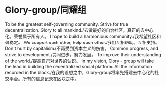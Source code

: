 # Glory-group/同耀组
To be the greateat self-governing community. Strive for true decentralization. Glory to all mankind./去做最好的自治社区。真正的去中心化。荣誉属于所有人。
I hope to build a harmonious community./我希望社区和谐稳定。
We support each other, help each other./我们互相帮助。互相支持。
Don't hurt by capitalism./不再受到资本主义的伤害。
Common progress, and strive to development./共同进步，努力发展。
To improve their understanding of the world./提高自己对世界的认识。
In my vision, Glory - group will take the lead in building the decentralized social platform. All the information recorded in the block./在我的设想之中，Glory-group将率先搭建去中心化的社交平台。所有的信息记录在区块之中。
